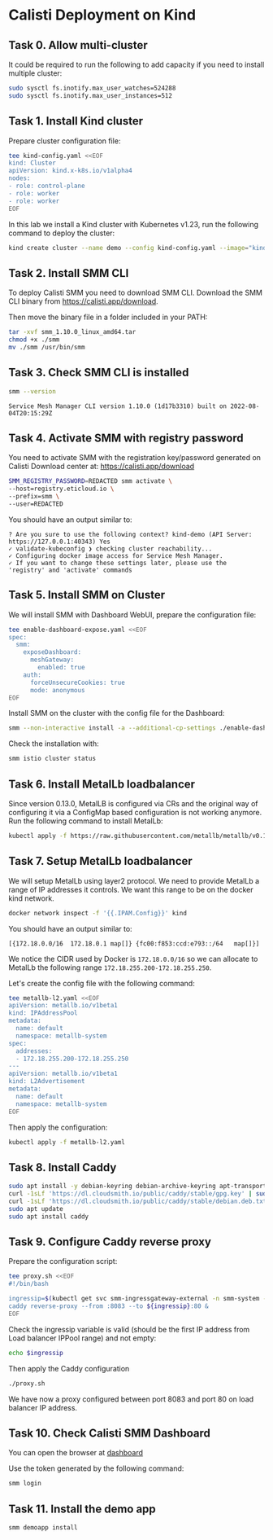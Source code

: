 # Calisti Deployment on Kind

## Task 0. Allow multi-cluster

It could be required to run the following to add capacity if you need to install multiple cluster:

```bash
sudo sysctl fs.inotify.max_user_watches=524288
sudo sysctl fs.inotify.max_user_instances=512
```

## Task 1. Install Kind cluster

Prepare cluster configuration file:

```bash
tee kind-config.yaml <<EOF                           
kind: Cluster
apiVersion: kind.x-k8s.io/v1alpha4
nodes:
- role: control-plane
- role: worker
- role: worker
EOF
```

In this lab we install a Kind cluster with Kubernetes v1.23, run the following command to deploy the cluster:

```bash
kind create cluster --name demo --config kind-config.yaml --image="kindest/node:v1.23.10@sha256:f047448af6a656fae7bc909e2fab360c18c487ef3edc93f06d78cdfd864b2d12"
```

## Task 2. Install SMM CLI

To deploy Calisti SMM you need to download SMM CLI. Download the SMM CLI binary from <https://calisti.app/download>.

Then move the binary file in a folder included in your PATH:

```bash
tar -xvf smm_1.10.0_linux_amd64.tar
chmod +x ./smm
mv ./smm /usr/bin/smm 
```

## Task 3. Check SMM CLI is installed

```bash
smm --version
```

```console 
Service Mesh Manager CLI version 1.10.0 (1d17b3310) built on 2022-08-04T20:15:29Z
```

## Task 4. Activate SMM with registry password

You need to activate SMM with the registration key/password generated on Calisti Download center at: <https://calisti.app/download>

```bash
SMM_REGISTRY_PASSWORD=REDACTED smm activate \
--host=registry.eticloud.io \
--prefix=smm \
--user=REDACTED
```

You should have an output similar to:

```console
? Are you sure to use the following context? kind-demo (API Server: https://127.0.0.1:40343) Yes
✓ validate-kubeconfig ❯ checking cluster reachability...
✓ Configuring docker image access for Service Mesh Manager.
✓ If you want to change these settings later, please use the 'registry' and 'activate' commands
```

## Task 5. Install SMM on Cluster

We will install SMM with Dashboard WebUI, prepare the configuration file:

```bash
tee enable-dashboard-expose.yaml <<EOF
spec:
  smm:
    exposeDashboard:
      meshGateway:
        enabled: true
    auth:
      forceUnsecureCookies: true
      mode: anonymous
EOF
```

Install SMM on the cluster with the config file for the Dashboard:

```bash
smm --non-interactive install -a --additional-cp-settings ./enable-dashboard-expose.yaml --cluster-name kind-demo
```

Check the installation with:

```bash
smm istio cluster status
```

## Task 6. Install MetalLb loadbalancer

Since version 0.13.0, MetalLB is configured via CRs and the original way of configuring it via a ConfigMap based configuration is not working anymore. Run the following command to install MetalLb:

```bash
kubectl apply -f https://raw.githubusercontent.com/metallb/metallb/v0.13.5/config/manifests/metallb-native.yaml
```

## Task 7. Setup MetalLb loadbalancer

We will setup MetalLb using layer2 protocol. We need to provide MetalLb a range of IP addresses it controls. We want this range to be on the docker kind network.

```bash
docker network inspect -f '{{.IPAM.Config}}' kind
```

You should have an output similar to:

```console
[{172.18.0.0/16  172.18.0.1 map[]} {fc00:f853:ccd:e793::/64   map[]}]
```

We notice the CIDR used by Docker is ```172.18.0.0/16``` so we can allocate to MetalLb the following range ```172.18.255.200-172.18.255.250```.

Let's create the config file with the following command:

```bash
tee metallb-l2.yaml <<EOF
apiVersion: metallb.io/v1beta1
kind: IPAddressPool
metadata:
  name: default
  namespace: metallb-system
spec:
  addresses:
  - 172.18.255.200-172.18.255.250
---
apiVersion: metallb.io/v1beta1
kind: L2Advertisement
metadata:
  name: default
  namespace: metallb-system
EOF
```

Then apply the configuration:

```bash
kubectl apply -f metallb-l2.yaml
```

## Task 8. Install Caddy

```bash
sudo apt install -y debian-keyring debian-archive-keyring apt-transport-https
curl -1sLf 'https://dl.cloudsmith.io/public/caddy/stable/gpg.key' | sudo gpg --dearmor -o /usr/share/keyrings/caddy-stable-archive-keyring.gpg
curl -1sLf 'https://dl.cloudsmith.io/public/caddy/stable/debian.deb.txt' | sudo tee /etc/apt/sources.list.d/caddy-stable.list
sudo apt update
sudo apt install caddy
```

## Task 9. Configure Caddy reverse proxy

Prepare the configuration script:

```bash
tee proxy.sh <<EOF
#!/bin/bash

ingressip=$(kubectl get svc smm-ingressgateway-external -n smm-system -o jsonpath="{.status.loadBalancer.ingress[0].ip}")
caddy reverse-proxy --from :8083 --to ${ingressip}:80 & 
EOF
```

Check the ingressip variable is valid (should be the first IP address from Load balancer IPPool range) and not empty:

```bash
echo $ingressip
```

Then apply the Caddy configuration

```bash
./proxy.sh
```

We have now a proxy configured between port 8083 and port 80 on load balancer IP address. 

## Task 10. Check Calisti SMM Dashboard

You can open the browser at [dashboard](http://location.hostname:8083)

Use the token generated by the following command:

```bash
smm login
```

## Task 11. Install the demo app

```bash
smm demoapp install
```
